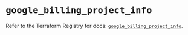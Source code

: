 # `google_billing_project_info`

Refer to the Terraform Registry for docs: [`google_billing_project_info`](https://registry.terraform.io/providers/hashicorp/google/5.27.0/docs/resources/billing_project_info).
